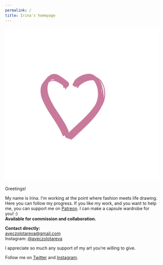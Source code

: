 ```yaml
---
permalink: /
title: Irina's homepage
---
```


<p class="tc"><img src="l.gif" class="mw6 w100"></p>
<p class="f2">Greetings!</p>

My name is Irina. I'm working at the point where fashion meets life drawing. Here you can follow my progress. If you like my work, and you want to help me, you can support me on [Patreon](https://patreon.com/irinazolotareva). I can make a capsule wardrobe for you! :)<br>
<b>Available for commission and collaboration.</b>

<b>Contact directly:</b><br>
aveczolotareva@gmail.com<br>
Instagram: [@aveczolotareva](https://www.instagram.com/aveczolotareva/)


I appreciate so much any support of my art you’re willing to give.

Follow me on [Twitter](https://twitter.com/aveczolotareva) and [Instagram](https://www.instagram.com/aveczolotareva/).

